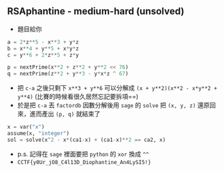 ## RSAphantine - medium-hard (unsolved)

* 題目給你
```python
a = 2*z**5 - x**3 + y*z
b = x**4 + y**5 + x*y*z
c = y**6 + 2*z**5 + z*y

p = nextPrime(x**2 + z**2 + y**2 << 76)
q = nextPrime(z**2 + y**3 - y*x*z ^ 67)
```
* 把 `c-a` 之後只剩下 `x**3 + y**6` 可以分解成 `(x + y**2)(x**2 - x*y**2 + y**4)` (比賽的時候看很久居然忘記要拆項==)
* 於是把 `c-a` 丟 `factordb` 因數分解後用 `sage` 的 `solve` 把 `(x, y, z)` 還原回來，進而產出 `(p, q)` 就結束了
```python
x = var("x")
assume(x, "integer")
sol = solve(x^2 - x*(ca1-x) + (ca1-x)**2 == ca2, x)
```
* p.s. 記得在 `sage` 裡面要把 `python` 的 `xor` 換成 `^^`
* `CCTF{y0Ur_jO8_C4l13D_Diophantine_An4LySI5!}`